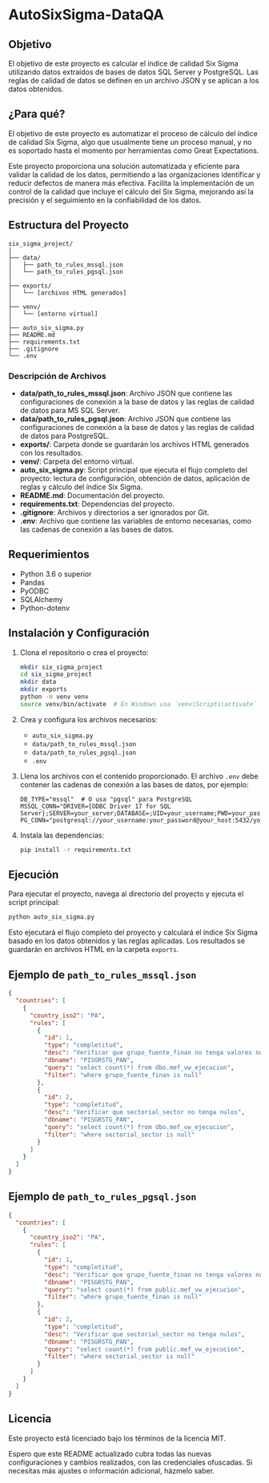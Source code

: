 # AutoSixSigma-DataQA

## Objetivo
El objetivo de este proyecto es calcular el índice de calidad Six Sigma utilizando datos extraídos de bases de datos SQL Server y PostgreSQL. Las reglas de calidad de datos se definen en un archivo JSON y se aplican a los datos obtenidos.

## ¿Para qué?

El objetivo de este proyecto es automatizar el proceso de cálculo del índice de calidad Six Sigma, algo que usualmente tiene un proceso manual, y no es soportado hasta el momento por herramientas como Great Expectations.

Este proyecto proporciona una solución automatizada y eficiente para validar la calidad de los datos, permitiendo a las organizaciones identificar y reducir defectos de manera más efectiva. Facilita la implementación de un control de la calidad que incluye el cálculo del Six Sigma, mejorando así la precisión y el seguimiento en la confiabilidad de los datos.

## Estructura del Proyecto
```
six_sigma_project/
│
├── data/
│   ├── path_to_rules_mssql.json
│   └── path_to_rules_pgsql.json
│
├── exports/
│   └── [archivos HTML generados]
│
├── venv/
│   └── [entorno virtual]
│
├── auto_six_sigma.py
├── README.md
├── requirements.txt
├── .gitignore
└── .env
```

### Descripción de Archivos
- **data/path_to_rules_mssql.json**: Archivo JSON que contiene las configuraciones de conexión a la base de datos y las reglas de calidad de datos para MS SQL Server.
- **data/path_to_rules_pgsql.json**: Archivo JSON que contiene las configuraciones de conexión a la base de datos y las reglas de calidad de datos para PostgreSQL.
- **exports/**: Carpeta donde se guardarán los archivos HTML generados con los resultados.
- **venv/**: Carpeta del entorno virtual.
- **auto_six_sigma.py**: Script principal que ejecuta el flujo completo del proyecto: lectura de configuración, obtención de datos, aplicación de reglas y cálculo del índice Six Sigma.
- **README.md**: Documentación del proyecto.
- **requirements.txt**: Dependencias del proyecto.
- **.gitignore**: Archivos y directorios a ser ignorados por Git.
- **.env**: Archivo que contiene las variables de entorno necesarias, como las cadenas de conexión a las bases de datos.

## Requerimientos
- Python 3.6 o superior
- Pandas
- PyODBC
- SQLAlchemy
- Python-dotenv

## Instalación y Configuración
1. Clona el repositorio o crea el proyecto:
   ```bash
   mkdir six_sigma_project
   cd six_sigma_project
   mkdir data
   mkdir exports
   python -m venv venv
   source venv/bin/activate  # En Windows usa `venv\Scripts\activate`
   ```

2. Crea y configura los archivos necesarios:
   - `auto_six_sigma.py`
   - `data/path_to_rules_mssql.json`
   - `data/path_to_rules_pgsql.json`
   - `.env`

3. Llena los archivos con el contenido proporcionado. El archivo `.env` debe contener las cadenas de conexión a las bases de datos, por ejemplo:
   ```
   DB_TYPE="mssql"  # O usa "pgsql" para PostgreSQL
   MSSQL_CONN="DRIVER={ODBC Driver 17 for SQL Server};SERVER=your_server;DATABASE=;UID=your_username;PWD=your_password"
   PG_CONN="postgresql://your_username:your_password@your_host:5432/your_database"
   ```

4. Instala las dependencias:
   ```bash
   pip install -r requirements.txt
   ```

## Ejecución
Para ejecutar el proyecto, navega al directorio del proyecto y ejecuta el script principal:
```bash
python auto_six_sigma.py
```

Esto ejecutará el flujo completo del proyecto y calculará el índice Six Sigma basado en los datos obtenidos y las reglas aplicadas. Los resultados se guardarán en archivos HTML en la carpeta `exports`.

## Ejemplo de `path_to_rules_mssql.json`
```json
{
  "countries": [
    {
      "country_iso2": "PA",
      "rules": [
        {
          "id": 1,
          "type": "completitud",
          "desc": "Verificar que grupo_fuente_finan no tenga valores nulos",
          "dbname": "PISGRSTG_PAN",
          "query": "select count(*) from dbo.mef_vw_ejecucion",
          "filter": "where grupo_fuente_finan is null"
        },
        {
          "id": 2,
          "type": "completitud",
          "desc": "Verificar que sectorial_sector no tenga nulos",
          "dbname": "PISGRSTG_PAN",
          "query": "select count(*) from dbo.mef_vw_ejecucion",
          "filter": "where sectorial_sector is null"
        }
      ]
    }
  ]
}
```

## Ejemplo de `path_to_rules_pgsql.json`
```json
{
  "countries": [
    {
      "country_iso2": "PA",
      "rules": [
        {
          "id": 1,
          "type": "completitud",
          "desc": "Verificar que grupo_fuente_finan no tenga valores nulos",
          "dbname": "PISGRSTG_PAN",
          "query": "select count(*) from public.mef_vw_ejecucion",
          "filter": "where grupo_fuente_finan is null"
        },
        {
          "id": 2,
          "type": "completitud",
          "desc": "Verificar que sectorial_sector no tenga nulos",
          "dbname": "PISGRSTG_PAN",
          "query": "select count(*) from public.mef_vw_ejecucion",
          "filter": "where sectorial_sector is null"
        }
      ]
    }
  ]
}
```

## Licencia
Este proyecto está licenciado bajo los términos de la licencia MIT.

Espero que este README actualizado cubra todas las nuevas configuraciones y cambios realizados, con las credenciales ofuscadas. Si necesitas más ajustes o información adicional, házmelo saber.